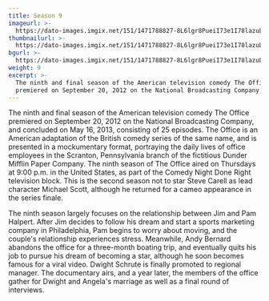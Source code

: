 ```yaml
---
title: Season 9
imageurl: >-
  https://dato-images.imgix.net/151/1471788827-8L6lgr8PueiI73e1I78lazuLt5i.jpg?auto=compress%2Cformat&ch=DPR%2CWidth&w=400
thumbnailurl: >-
  https://dato-images.imgix.net/151/1471788827-8L6lgr8PueiI73e1I78lazuLt5i.jpg?auto=compress%2Cformat&ch=DPR%2CWidth&h=300
bgurl: >-
  https://dato-images.imgix.net/151/1471788827-8L6lgr8PueiI73e1I78lazuLt5i.jpg?auto=compress%2Cformat&ch=DPR%2CWidth&w=5
weight: 9
excerpt: >-
  The ninth and final season of the American television comedy The Office
  premiered on September 20, 2012 on the National Broadcasting Company, and…
---
```


The ninth and final season of the American television comedy The Office premiered on September 20, 2012 on the National Broadcasting Company, and concluded on May 16, 2013, consisting of 25 episodes. The Office is an American adaptation of the British comedy series of the same name, and is presented in a mockumentary format, portraying the daily lives of office employees in the Scranton, Pennsylvania branch of the fictitious Dunder Mifflin Paper Company. The ninth season of The Office aired on Thursdays at 9:00 p.m. in the United States, as part of the Comedy Night Done Right television block. This is the second season not to star Steve Carell as lead character Michael Scott, although he returned for a cameo appearance in the series finale.

The ninth season largely focuses on the relationship between Jim and Pam Halpert. After Jim decides to follow his dream and start a sports marketing company in Philadelphia, Pam begins to worry about moving, and the couple's relationship experiences stress. Meanwhile, Andy Bernard abandons the office for a three-month boating trip, and eventually quits his job to pursue his dream of becoming a star, although he soon becomes famous for a viral video. Dwight Schrute is finally promoted to regional manager. The documentary airs, and a year later, the members of the office gather for Dwight and Angela's marriage as well as a final round of interviews.